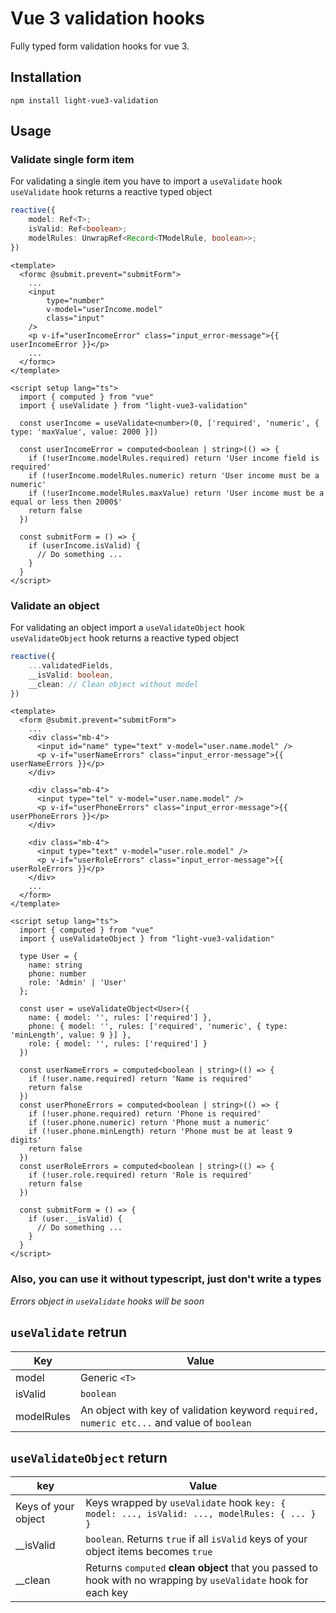 # **Vue 3 validation hooks**

Fully typed form validation hooks for vue 3.
## Installation

```shell
npm install light-vue3-validation
```

## Usage
### Validate single form item
For validating a single item you have to import a `useValidate` hook\
  `useValidate` hook returns a reactive typed object
```typescript
reactive({
    model: Ref<T>;
    isValid: Ref<boolean>;
    modelRules: UnwrapRef<Record<TModelRule, boolean>>;
})
```
```vue
<template>
  <formc @submit.prevent="submitForm">
    ...
    <input
        type="number"
        v-model="userIncome.model"
        class="input"
    />
    <p v-if="userIncomeError" class="input_error-message">{{ userIncomeError }}</p>
    ...
  </formc>
</template>

<script setup lang="ts">
  import { computed } from "vue"
  import { useValidate } from "light-vue3-validation"
  
  const userIncome = useValidate<number>(0, ['required', 'numeric', { type: 'maxValue', value: 2000 }])
  
  const userIncomeError = computed<boolean | string>(() => {
    if (!userIncome.modelRules.required) return 'User income field is required'
    if (!userIncome.modelRules.numeric) return 'User income must be a numeric'
    if (!userIncome.modelRules.maxValue) return 'User income must be a equal or less then 2000$'
    return false
  })

  const submitForm = () => {
    if (userIncome.isValid) {
      // Do something ...
    }
  }
</script>
```

### Validate an object
For validating an object import a `useValidateObject` hook\
`useValidateObject` hook returns a reactive typed object
```typescript
reactive({
    ...validatedFields,
    __isValid: boolean,
    __clean: // Clean object without model
})
```

```vue
<template>
  <form @submit.prevent="submitForm">
    ...
    <div class="mb-4">
      <input id="name" type="text" v-model="user.name.model" />
      <p v-if="userNameErrors" class="input_error-message">{{ userNameErrors }}</p>
    </div>
    
    <div class="mb-4">
      <input type="tel" v-model="user.name.model" />
      <p v-if="userPhoneErrors" class="input_error-message">{{ userPhoneErrors }}</p>
    </div>
    
    <div class="mb-4">
      <input type="text" v-model="user.role.model" />
      <p v-if="userRoleErrors" class="input_error-message">{{ userRoleErrors }}</p>
    </div>
    ...
  </form>
</template>

<script setup lang="ts">
  import { computed } from "vue"
  import { useValidateObject } from "light-vue3-validation"
  
  type User = {
    name: string
    phone: number
    role: 'Admin' | 'User'
  };
  
  const user = useValidateObject<User>({
    name: { model: '', rules: ['required'] },
    phone: { model: '', rules: ['required', 'numeric', { type: 'minLength', value: 9 }] },
    role: { model: '', rules: ['required'] }
  })

  const userNameErrors = computed<boolean | string>(() => {
    if (!user.name.required) return 'Name is required'
    return false
  })
  const userPhoneErrors = computed<boolean | string>(() => {
    if (!user.phone.required) return 'Phone is required'
    if (!user.phone.numeric) return 'Phone must a numeric'
    if (!user.phone.minLength) return 'Phone must be at least 9 digits'
    return false
  })
  const userRoleErrors = computed<boolean | string>(() => {
    if (!user.role.required) return 'Role is required'
    return false
  })

  const submitForm = () => {
    if (user.__isValid) {
      // Do something ...
    }
  }
</script>
```

### Also, you can use it without typescript, just don't write a types
_Errors object in `useValidate` hooks will be soon_

## `useValidate` retrun
Key | Value
--- | ---
model | Generic `<T>` 
isValid | `boolean`
modelRules | An object with key of validation keyword `required, numeric etc...` and value of `boolean`

## `useValidateObject` return
key | Value
--- | ---
Keys of your object | Keys wrapped by `useValidate` hook ` key: { model: ..., isValid: ..., modelRules: { ... } } `
__isValid | `boolean`. Returns `true` if all `isValid` keys of your object items becomes `true`
__clean | Returns `computed` **clean object** that you passed to hook with no wrapping by `useValidate` hook for each key

